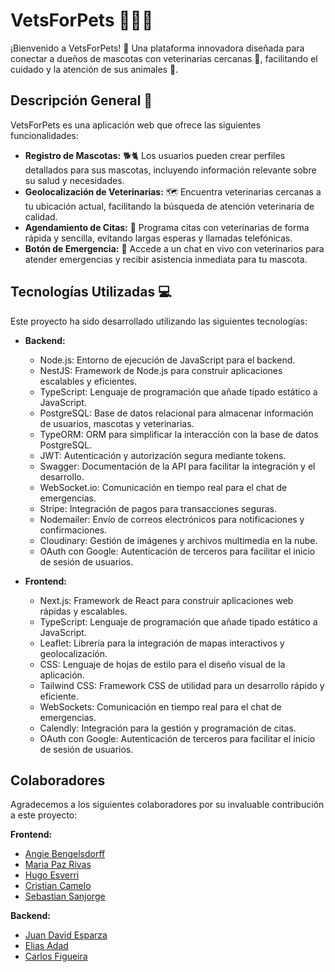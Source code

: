 # VetsForPets 🐶🐱🏥

¡Bienvenido a VetsForPets! 👋 Una plataforma innovadora diseñada para conectar a dueños de mascotas con veterinarias cercanas 📍, facilitando el cuidado y la atención de sus animales 🐾.

## Descripción General 📝

VetsForPets es una aplicación web que ofrece las siguientes funcionalidades:

* **Registro de Mascotas:** 🐕🐈 Los usuarios pueden crear perfiles detallados para sus mascotas, incluyendo información relevante sobre su salud y necesidades.
* **Geolocalización de Veterinarias:** 🗺️ Encuentra veterinarias cercanas a tu ubicación actual, facilitando la búsqueda de atención veterinaria de calidad.
* **Agendamiento de Citas:** 📅 Programa citas con veterinarias de forma rápida y sencilla, evitando largas esperas y llamadas telefónicas.
* **Botón de Emergencia:** 🚨 Accede a un chat en vivo con veterinarios para atender emergencias y recibir asistencia inmediata para tu mascota.

## Tecnologías Utilizadas 💻

Este proyecto ha sido desarrollado utilizando las siguientes tecnologías:

* **Backend:**
    * Node.js: Entorno de ejecución de JavaScript para el backend.
    * NestJS: Framework de Node.js para construir aplicaciones escalables y eficientes.
    * TypeScript: Lenguaje de programación que añade tipado estático a JavaScript.
    * PostgreSQL: Base de datos relacional para almacenar información de usuarios, mascotas y veterinarias.
    * TypeORM: ORM para simplificar la interacción con la base de datos PostgreSQL.
    * JWT: Autenticación y autorización segura mediante tokens.
    * Swagger: Documentación de la API para facilitar la integración y el desarrollo.
    * WebSocket.io: Comunicación en tiempo real para el chat de emergencias.
    * Stripe: Integración de pagos para transacciones seguras.
    * Nodemailer: Envío de correos electrónicos para notificaciones y confirmaciones.
    * Cloudinary: Gestión de imágenes y archivos multimedia en la nube.
    * OAuth con Google: Autenticación de terceros para facilitar el inicio de sesión de usuarios.

* **Frontend:**
    * Next.js: Framework de React para construir aplicaciones web rápidas y escalables.
    * TypeScript: Lenguaje de programación que añade tipado estático a JavaScript.
    * Leaflet: Librería para la integración de mapas interactivos y geolocalización.
    * CSS: Lenguaje de hojas de estilo para el diseño visual de la aplicación.
    * Tailwind CSS: Framework CSS de utilidad para un desarrollo rápido y eficiente.
    * WebSockets: Comunicación en tiempo real para el chat de emergencias.
    * Calendly: Integración para la gestión y programación de citas.
    * OAuth con Google: Autenticación de terceros para facilitar el inicio de sesión de usuarios.

## Colaboradores 

Agradecemos a los siguientes colaboradores por su invaluable contribución a este proyecto:

**Frontend:**

* [Angie Bengelsdorff](https://github.com/ABengelsdorff)
* [Maria Paz Rivas](https://github.com/Maria-Paz-Rivas)
* [Hugo Esverri](https://github.com/HugoEseverri)
* [Cristian Camelo](https://github.com/CristianCamelo)
* [Sebastian Sanjorge](https://github.com/tiansanjorge)


**Backend:**

* [Juan David Esparza](https://github.com/JDXE22)
* [Elias Adad](https://github.com/EliasAdad)
* [Carlos Figueira](https://github.com/carlosfigueira)

